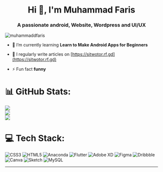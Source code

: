 <h1 align="center">Hi 👋, I'm Muhammad Faris</h1>
<h3 align="center">A passionate android, Website, Wordpress and UI/UX</h3>

<p align="left"> <img src="https://komarev.com/ghpvc/?username=muhammaddfaris&label=Profile%20views&color=0e75b6&style=flat" alt="muhammaddfaris" /> </p>

- 🌱 I’m currently learning **Learn to Make Android Apps for Beginners**

- 📝 I regularly write articles on [https://sitwotor.rf.gd](https://sitwotor.rf.gd)

- ⚡ Fun fact **funny**





# 📊 GitHub Stats:
![](https://github-readme-stats.vercel.app/api?username=muhammaddfaris&theme=dark&hide_border=false&include_all_commits=false&count_private=false)<br/>
![](https://github-readme-streak-stats.herokuapp.com/?user=muhammaddfaris&theme=dark&hide_border=false)<br/>
![](https://github-readme-stats.vercel.app/api/top-langs/?username=muhammaddfaris&theme=dark&hide_border=false&include_all_commits=false&count_private=false&layout=compact)



# 💻 Tech Stack:
![CSS3](https://img.shields.io/badge/css3-%231572B6.svg?style=for-the-badge&logo=css3&logoColor=white) ![HTML5](https://img.shields.io/badge/html5-%23E34F26.svg?style=for-the-badge&logo=html5&logoColor=white) ![Anaconda](https://img.shields.io/badge/Anaconda-%2344A833.svg?style=for-the-badge&logo=anaconda&logoColor=white) ![Flutter](https://img.shields.io/badge/Flutter-%2302569B.svg?style=for-the-badge&logo=Flutter&logoColor=white) ![Adobe XD](https://img.shields.io/badge/Adobe%20XD-470137?style=for-the-badge&logo=Adobe%20XD&logoColor=#FF61F6) 	![Figma](https://img.shields.io/badge/figma-%23F24E1E.svg?style=for-the-badge&logo=figma&logoColor=white) ![Dribbble](https://img.shields.io/badge/Dribbble-EA4C89?style=for-the-badge&logo=dribbble&logoColor=white) ![Canva](https://img.shields.io/badge/Canva-%2300C4CC.svg?style=for-the-badge&logo=Canva&logoColor=white) ![Sketch](https://img.shields.io/badge/Sketch-FFB387?style=for-the-badge&logo=sketch&logoColor=black)
![MySQL](https://img.shields.io/badge/mysql-%2300f.svg?style=for-the-badge&logo=mysql&logoColor=white)

---



